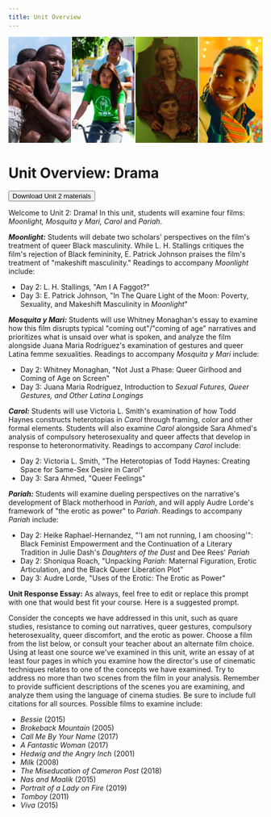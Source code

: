 ```yaml
---
title: Unit Overview
---
```

<img src="/img/drama_medley.jpg" class="medley">

# Unit Overview: Drama
<form method="get" action="/modules/unit 2: drama/Unit 2.zip">
<button type='submit' class='btn'>Download Unit 2 materials</button>
</form>

Welcome to Unit 2: Drama! In this unit, students will examine four films: *Moonlight, Mosquita y Mari, Carol* and *Pariah*.

***Moonlight:***
Students will debate two scholars' perspectives on the film's treatment of queer Black masculinity. While L. H. Stallings critiques the film's rejection of Black femininity, E. Patrick Johnson praises the film's treatment of "makeshift masculinity."
Readings to accompany *Moonlight* include:
  * Day 2: L. H. Stallings, "Am I A Faggot?"
  * Day 3: E. Patrick Johnson, "In The Quare Light of the Moon: Poverty, Sexuality, and Makeshift Masculinity in *Moonlight*"

***Mosquita y Mari:***
Students will use Whitney Monaghan's essay to examine how this film disrupts typical "coming out"/"coming of age" narratives and prioritizes what is unsaid over what is spoken, and analyze the film alongside Juana Maria Rodríguez's examination of gestures and queer Latina femme sexualities. Readings to accompany *Mosquita y Mari* include:
* Day 2: Whitney Monaghan, "Not Just a Phase: Queer Girlhood and Coming of Age on Screen"
* Day 3: Juana Maria Rodríguez, Introduction to *Sexual Futures, Queer Gestures, and Other Latina Longings*

***Carol:***
Students will use Victoria L. Smith's examination of how Todd Haynes constructs heterotopias in *Carol* through framing, color and other formal elements. Students will also examine *Carol* alongside Sara Ahmed's analysis of compulsory heterosexuality and queer affects that develop in response to heteronormativity. Readings to accompany *Carol* include:
* Day 2: Victoria L. Smith, "The Heterotopias of Todd Haynes: Creating Space for Same-Sex Desire in Carol"
* Day 3: Sara Ahmed, "Queer Feelings"

***Pariah:***
Students will examine dueling perspectives on the narrative's development of Black motherhood in *Pariah*, and will apply Audre Lorde's framework of "the erotic as power" to *Pariah*. Readings to accompany *Pariah* include:
* Day 2: Heike Raphael-Hernandez, "'I am not running, I am choosing'": Black Feminist Empowerment and the Continuation of a Literary Tradition in Julie Dash's *Daughters of the Dust* and Dee Rees' *Pariah*
* Day 2: Shoniqua Roach, "Unpacking *Pariah*: Maternal Figuration, Erotic Articulation, and the Black Queer Liberation Plot"
* Day 3: Audre Lorde, "Uses of the Erotic: The Erotic as Power"

**Unit Response Essay:**
As always, feel free to edit or replace this prompt with one that would best fit your course. Here is a suggested prompt.

Consider the concepts we have addressed in this unit, such as quare studies, resistance to coming out narratives, queer gestures, compulsory heterosexuality, queer discomfort, and the erotic as power. Choose a film from the list below, or consult your teacher about an alternate film choice. Using at least one source we've examined in this unit, write an essay of at least four pages in which you examine how the director's use of cinematic techniques relates to one of the concepts we have examined. Try to address no more than two scenes from the film in your analysis. Remember to provide sufficient descriptions of the scenes you are examining, and analyze them using the language of cinema studies. Be sure to include full citations for all sources. Possible films to examine include:
* *Bessie* (2015)
* *Brokeback Mountain* (2005)
* *Call Me By Your Name* (2017)
* *A Fantastic Woman* (2017)
* *Hedwig and the Angry Inch* (2001)
* *Milk* (2008)
* *The Miseducation of Cameron Post* (2018)
* *Nas and Maalik* (2015)
* *Portrait of a Lady on Fire* (2019)
* *Tomboy* (2011)
* *Viva* (2015)
